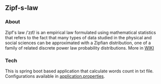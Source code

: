 ## Zipf-s-law

### About
Zipf's law /ˈzɪf/ is an empirical law formulated using mathematical statistics that refers to the fact that many types of data studied in the physical and social sciences can be approximated with a Zipfian distribution, one of a family of related discrete power law probability distributions. More in [WIKI] 

### Tech

This is spring boot based application that calculate words count in txt file. Configurations available in [application.properties].

[WIKI]: https://en.wikipedia.org/wiki/Zipf%27s_law
[application.properties]:https://github.com/kalpak44/Zipf-s-law/blob/master/src/main/resources/application.properties

